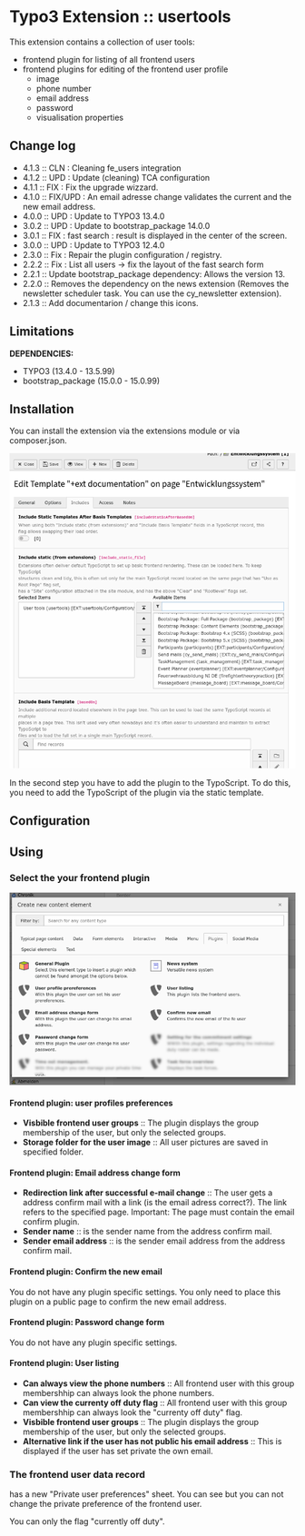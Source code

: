 # Typo3 Extension :: usertools

This extension contains a collection of user tools:

* frontend plugin for listing of all frontend users
* frontend plugins for editing of the frontend user profile
  * image
  * phone number
  * email address
  * password
  * visualisation properties

## Change log

* 4.1.3 :: CLN : Cleaning fe_users integration
* 4.1.2 :: UPD : Update (cleaning) TCA configuration
* 4.1.1 :: FIX : Fix the upgrade wizzard.
* 4.1.0 :: FIX/UPD : An email adresse change validates the current and the new email address.
* 4.0.0 :: UPD : Update to TYPO3 13.4.0
* 3.0.2 :: UPD : Update to bootstrap_package 14.0.0
* 3.0.1 :: FIX : fast search : result is displayed in the center of the screen.
* 3.0.0 :: UPD : Update to TYPO3 12.4.0
* 2.3.0 :: Fix : Repair the plugin configuration / registry.
* 2.2.2 :: Fix : List all users -> fix the layout of the fast search form
* 2.2.1 :: Update bootstrap_package dependency: Allows the version 13.
* 2.2.0 :: Removes the dependency on the news extension (Removes the newsletter scheduler task. You can use the cy_newsletter extension).
* 2.1.3 :: Add documentarion / change this icons.

## Limitations

**DEPENDENCIES:**

* TYPO3 (13.4.0 - 13.5.99)
* bootstrap_package (15.0.0 - 15.0.99)

## Installation

You can install the extension via the extensions module or via composer.json.

![Add the plugin typoscript to the static template](./Documentation/images/screen-insertStaticTemplate.png "Add the plugin typoscript to the static template")

In the second step you have to add the plugin to the TypoScript. To do this, you need to add the TypoScript of the plugin via the static template.

## Configuration

## Using

### Select the your frontend plugin

![Select the frontend plugin.](./Documentation/images/screen-selectFrontendPlugin.png "Select the frontend plugin.")

#### Frontend plugin: user profiles preferences

* **Visbible frontend user groups** :: The plugin displays the group membership of the user, but only the selected groups.
* **Storage folder for the user image** :: All user pictures are saved in specified folder.

#### Frontend plugin: Email address change form

* **Redirection link after successful e-mail change** :: The user gets a address confirm mail with a link (is the email adress correct?). The link refers to the
specified page. Important: The page must contain the email confirm plugin.
* **Sender name** :: is the sender name from the address confirm mail.
* **Sender email address** :: is the sender email address from the address confirm mail.

#### Frontend plugin: Confirm the new email

You do not have any plugin specific settings. You only need to place this plugin on a public page to confirm the new email address.

#### Frontend plugin: Password change form

You do not have any plugin specific settings.

#### Frontend plugin: User listing

* **Can always view the phone numbers** :: All frontend user with this group membershhip can always look the phone numbers.
* **Can view the currenty off duty flag** :: All frontend user with this group membershhip can always look the "currenty off duty" flag.
* **Visbible frontend user groups** :: The plugin displays the group membership of the user, but only the selected groups.
* **Alternative link if the user has not public his email address** :: This is displayed if the user has set private the own email.

### The frontend user data record

has a new "Private user preferences" sheet. You can see but you can not change the private preference of the frontend user.

You can only the flag "currently off duty".
